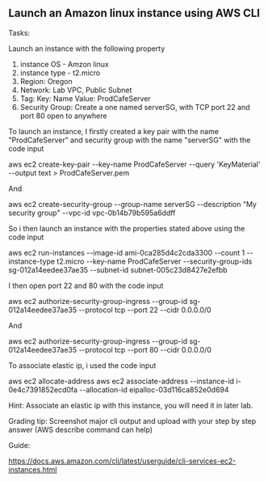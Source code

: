 ## Launch an Amazon linux instance using AWS CLI

Tasks:

Launch an instance with the following property 
1. instance OS   - Amzon linux
2. instance type - t2.micro
3. Region: Oregon
4. Network: Lab VPC, Public Subnet
5. Tag:  Key: Name     Value: ProdCafeServer
6. Security Group:  Create a  one named serverSG, with TCP port 22 and port 80 open to anywhere

To launch an instance, I firstly created a key pair with the name "ProdCafeServer" and security group with the name "serverSG" with the code input

aws ec2 create-key-pair --key-name ProdCafeServer --query 'KeyMaterial' --output text > ProdCafeServer.pem

And

aws ec2 create-security-group --group-name serverSG --description "My security group" --vpc-id vpc-0b14b79b595a6ddff

So i then launch an instance with the properties stated above using the code input

 aws ec2 run-instances --image-id ami-0ca285d4c2cda3300 --count 1 --instance-type t2.micro --key-name ProdCafeServer --security-group-ids sg-012a14eedee37ae35 --subnet-id subnet-005c23d8427e2efbb

I then open port 22 and 80 with the code input

aws ec2 authorize-security-group-ingress --group-id sg-012a14eedee37ae35 --protocol tcp --port 22 --cidr 0.0.0.0/0

And

aws ec2 authorize-security-group-ingress --group-id sg-012a14eedee37ae35 --protocol tcp --port 80 --cidr 0.0.0.0/0

To associate elastic ip, i used the code input

aws ec2 allocate-address
aws ec2 associate-address --instance-id i-0e4c7391852ecd0fa --allocation-id eipalloc-03d116ca852e0d694





Hint: Associate an elastic ip with this instance, you will need it in later lab.


Grading tip:  Screenshot major cli output and upload with your step by step answer (AWS describe command can help)


Guide:

https://docs.aws.amazon.com/cli/latest/userguide/cli-services-ec2-instances.html
